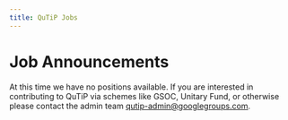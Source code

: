 ```yaml
---
title: QuTiP Jobs
---
```


# Job Announcements

At this time we have no positions available. If you are interested in contributing to QuTiP via schemes like GSOC, Unitary Fund, or otherwise please contact the admin team qutip-admin@googlegroups.com.
